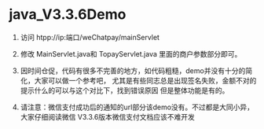 # java_V3.3.6Demo
1. 访问 htpp://ip:端口/weChatpay/mainServlet        
 
2. 修改  MainServlet.java和 TopayServlet.java 里面的商户参数部分即可。

3. 因时间仓促，代码有很多不完善的地方，如代码粗糙，demo并没有十分的简化，大家可以做一个参考吧，
尤其是有些同志总是出现签名失败，金额不对的提示什么的可以与这个对比下，找到错误原因
但是整体功能是有的。

4. 请注意：微信支付成功后的通知的url部分该demo没有。不过都是大同小异，大家仔细阅读微信
V3.3.6版本微信支付文档应该不难开发

